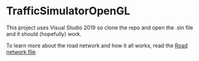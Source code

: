 # TrafficSimulatorOpenGL

This project uses Visual Studio 2019 so clone the repo and open the .sln file and it should (hopefully) work.

To learn more about the road network and how it all works, read the [Road network file](/RoadNetworkDesign.md).
